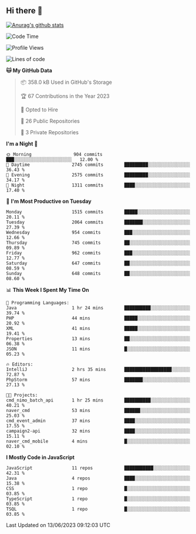 ## Hi there 👋

[![Anurag's github stats](https://github-readme-stats.vercel.app/api?username=Songwonseok)](https://github.com/anuraghazra/github-readme-stats)



<!--START_SECTION:waka-->
![Code Time](http://img.shields.io/badge/Code%20Time-2%2C270%20hrs%2023%20mins-blue)

![Profile Views](http://img.shields.io/badge/Profile%20Views-0-blue)

![Lines of code](https://img.shields.io/badge/From%20Hello%20World%20I%27ve%20Written-35.0%20million%20lines%20of%20code-blue)

**🐱 My GitHub Data** 

> 📦 358.0 kB Used in GitHub's Storage 
 > 
> 🏆 67 Contributions in the Year 2023
 > 
> 💼 Opted to Hire
 > 
> 📜 26 Public Repositories 
 > 
> 🔑 3 Private Repositories 
 > 
**I'm a Night 🦉** 

```text
🌞 Morning                904 commits         ███░░░░░░░░░░░░░░░░░░░░░░   12.00 % 
🌆 Daytime                2745 commits        █████████░░░░░░░░░░░░░░░░   36.43 % 
🌃 Evening                2575 commits        █████████░░░░░░░░░░░░░░░░   34.17 % 
🌙 Night                  1311 commits        ████░░░░░░░░░░░░░░░░░░░░░   17.40 % 
```
📅 **I'm Most Productive on Tuesday** 

```text
Monday                   1515 commits        █████░░░░░░░░░░░░░░░░░░░░   20.11 % 
Tuesday                  2064 commits        ███████░░░░░░░░░░░░░░░░░░   27.39 % 
Wednesday                954 commits         ███░░░░░░░░░░░░░░░░░░░░░░   12.66 % 
Thursday                 745 commits         ██░░░░░░░░░░░░░░░░░░░░░░░   09.89 % 
Friday                   962 commits         ███░░░░░░░░░░░░░░░░░░░░░░   12.77 % 
Saturday                 647 commits         ██░░░░░░░░░░░░░░░░░░░░░░░   08.59 % 
Sunday                   648 commits         ██░░░░░░░░░░░░░░░░░░░░░░░   08.60 % 
```


📊 **This Week I Spent My Time On** 

```text
💬 Programming Languages: 
Java                     1 hr 24 mins        ██████████░░░░░░░░░░░░░░░   39.74 % 
PHP                      44 mins             █████░░░░░░░░░░░░░░░░░░░░   20.92 % 
XML                      41 mins             █████░░░░░░░░░░░░░░░░░░░░   19.41 % 
Properties               13 mins             ██░░░░░░░░░░░░░░░░░░░░░░░   06.38 % 
JSON                     11 mins             █░░░░░░░░░░░░░░░░░░░░░░░░   05.23 % 

🔥 Editors: 
IntelliJ                 2 hrs 35 mins       ██████████████████░░░░░░░   72.87 % 
PhpStorm                 57 mins             ███████░░░░░░░░░░░░░░░░░░   27.13 % 

🐱‍💻 Projects: 
cmd_nimo_batch_api       1 hr 25 mins        ██████████░░░░░░░░░░░░░░░   40.21 % 
naver_cmd                53 mins             ██████░░░░░░░░░░░░░░░░░░░   25.03 % 
cmd_event_admin          37 mins             ████░░░░░░░░░░░░░░░░░░░░░   17.55 % 
campaign2-api            32 mins             ████░░░░░░░░░░░░░░░░░░░░░   15.11 % 
naver_cmd_mobile         4 mins              █░░░░░░░░░░░░░░░░░░░░░░░░   02.10 % 
```

**I Mostly Code in JavaScript** 

```text
JavaScript               11 repos            ███████████░░░░░░░░░░░░░░   42.31 % 
Java                     4 repos             ████░░░░░░░░░░░░░░░░░░░░░   15.38 % 
CSS                      1 repo              █░░░░░░░░░░░░░░░░░░░░░░░░   03.85 % 
TypeScript               1 repo              █░░░░░░░░░░░░░░░░░░░░░░░░   03.85 % 
TSQL                     1 repo              █░░░░░░░░░░░░░░░░░░░░░░░░   03.85 % 
```




 Last Updated on 13/06/2023 09:12:03 UTC
<!--END_SECTION:waka-->
